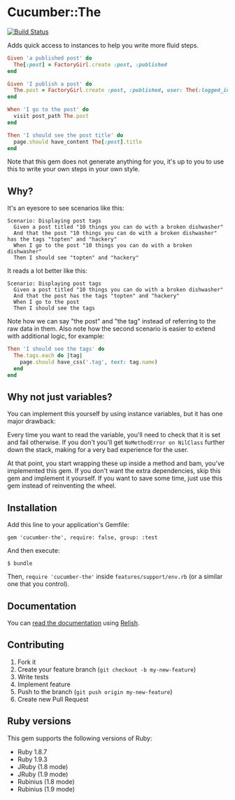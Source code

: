 # Cucumber::The
[![Build Status](https://secure.travis-ci.org/Mange/cucumber-the.png)](http://travis-ci.org/Mange/cucumber-the)

Adds quick access to instances to help you write more fluid steps.

```ruby
Given 'a published post' do
  The[:post] = FactoryGirl.create :post, :published
end

Given 'I publish a post' do
  The.post = FactoryGirl.create :post, :published, user: The(:logged_in_user)
end

When 'I go to the post' do
  visit post_path The.post
end

Then 'I should see the post title' do
  page.should have_content The[:post].title
end
```

Note that this gem does not generate anything for you, it's up to you to use this to write your own steps in your own style.

## Why?

It's an eyesore to see scenarios like this:

```gherkin
Scenario: Displaying post tags
  Given a post titled "10 things you can do with a broken dishwasher"
  And that the post "10 things you can do with a broken dishwasher" has the tags "topten" and "hackery"
  When I go to the post "10 things you can do with a broken dishwasher"
  Then I should see "topten" and "hackery"
```

It reads a lot better like this:

```gherkin
Scenario: Displaying post tags
  Given a post titled "10 things you can do with a broken dishwasher"
  And that the post has the tags "topten" and "hackery"
  When I go to the post
  Then I should see the tags
```

Note how we can say "the post" and "the tag" instead of referring to the raw data in them. Also note how the second scenario is easier to extend with additional logic, for example:

```ruby
Then 'I should see the tags' do
  The.tags.each do |tag|
    page.should have_css('.tag', text: tag.name)
  end
end
```

## Why not just variables?

You can implement this yourself by using instance variables, but it has one major drawback:

Every time you want to read the variable, you'll need to check that it is set and fail otherwise. If you don't you'll get `NoMethodError on NilClass` further down the stack, making for a very bad experience for the user.

At that point, you start wrapping these up inside a method and bam, you've implemented this gem. If you don't want the extra dependencies, skip this gem and implement it yourself. If you want to save some time, just use this gem instead of reinventing the wheel.

## Installation

Add this line to your application's Gemfile:

    gem 'cucumber-the', require: false, group: :test

And then execute:

    $ bundle

Then, `require 'cucumber-the'` inside `features/support/env.rb` (or a similar one that you control).

## Documentation

You can [read the documentation](https://www.relishapp.com/mange/cucumber-the/) using [Relish](https://www.relishapp.com).

## Contributing

1. Fork it
2. Create your feature branch (`git checkout -b my-new-feature`)
3. Write tests
4. Implement feature
5. Push to the branch (`git push origin my-new-feature`)
6. Create new Pull Request

## Ruby versions

This gem supports the following versions of Ruby:

  * Ruby 1.8.7
  * Ruby 1.9.3
  * JRuby (1.8 mode)
  * JRuby (1.9 mode)
  * Rubinius (1.8 mode)
  * Rubinius (1.9 mode)
